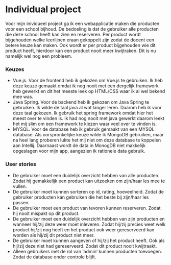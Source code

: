 # Individual project
Voor mijn inividueel project ga ik een webapplicatie maken die producten voor een school bijhoud. De bedoeling is dat de gebruiker alle producten die deze school heeft kan zien en reserveren. Per product wordt bijgehouden welke leerlijnen eraan gekoppelt zijn zodat de docent een betere keuze kan maken. Ook wordt er per product bijgehouden wie dit product heeft, hierdoor kan een product nooit meer kwijtraken. Dit is nu namelijk wel nog een probleem.

### Keuzes

  - Vue.js. Voor de frontend heb ik gekozen om Vue.js te gebruiken. Ik heb deze keuze gemaakt omdat ik nog nooit met een dergelijk framework heb gewerkt en dit het meeste leek op HTML/CSS waar ik al wel bekend mee was.
  - Java Spring. Voor de backend heb ik gekozen om Java Spring te gebruiken. Ik wilde de taal java al wat langer leren. Daarom heb ik voor deze taal gekozen. Ik gebruik het spring framework omdat hier het meest over te vinden is. Ik had nog nooit met java gewerkt daarom leekt het mij slim om een framework te kiezen waar veel over te vinden is.
  - MYSQL. Voor de database heb ik gebruik gemaakt van een MYSQL database. Als oorspronkelijke keuze wilde ik MongoDB gebruiken, maar na heel lang proberen lukte het mij niet om deze database te koppelen aan Intellij. Daarnaast wordt de data in MonogDB niet makkelijk opgeslagen voor mijn app, aangezien ik rationele data gebruik.

### User stories

  - De gebruiker moet een duidelijk overzicht hebben van alle producten. Zodat hij gemakkelijk een product kan uitzoeken om zijn/haar les mee te vullen.
  - De gebruiker moet kunnen sorteren op id, rating, hoeveelheid. Zodat de gebruiker producten kan gebruiken die het beste bij zijn/haar les passen.
  - De gebruiker moet een product van tevoren kunnen reserveren. Zodat hij nooit mispakt op dit product.
  - De gebruiker moet een duidelijk overzicht hebben van zijn producten en wanneer hij/zij deze weer moet inleveren. Zodat hij/zij precies weet welk product hij/zij nog heeft en het product ook weer gereserveerd kan worden als hij/zij dit product niet meer.
  - De gebruiker moet kunnen aangeven of hij/zij het product heeft. Ook als hij/zij deze niet had gereserveerd. Zodat dit product nooit kwijtraakt.
  - Alleen gebruikers met de rol van ‘admin’ kunnen producten toevoegen. Zodat de database onder controle blijft.

